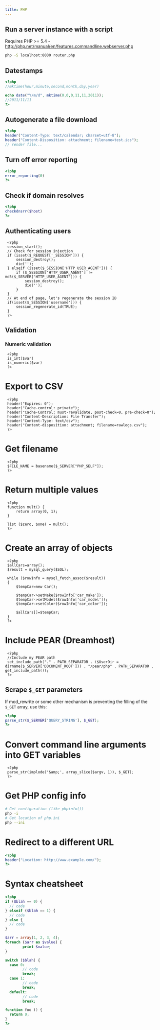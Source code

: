 ```yaml
---
title: PHP
---
```


## Run a server instance with a script

Requires PHP >= 5.4 - <http://php.net/manual/en/features.commandline.webserver.php>

```bash
php -S localhost:8000 router.php
```

## Datestamps

```php	
<?php
//mktime(hour,minute,second,month,day,year)

echo date("Y/m/d", mktime(0,0,0,11,11,2011));
//2011/11/11
?> 
```

## Autogenerate a file download

```php
<?php
header("Content-Type: text/calendar; charset=utf-8");
header("Content-Disposition: attachment; filename=test.ics");
// render file...
```

## Turn off error reporting

```php	
<?php
error_reporting(0)
?>
```

## Check if domain resolves

```php	
<?php
checkdnsrr($host)
?>
```

Authenticating users
--------------------


	
	 <?php
	 session_start();
	 // Check for session injection
	 if (isset($_REQUEST['_SESSION'])) {
		 session_destroy();
		 die('');
	 } elseif (isset($_SESSION['HTTP_USER_AGENT'])) {
		 if ($_SESSION['HTTP_USER_AGENT'] != md5($_SERVER['HTTP_USER_AGENT'])) {
			 session_destroy();
			 die('');
		 }
	 }
	 // At end of page, let's regenerate the session ID
	 if(isset($_SESSION['username'])) {
		 session_regenerate_id(TRUE);
	 } 
	 ?>


Validation
----------


### Numeric validation

	
	 <?php
	 is_int($var)
	 is_numeric($var)
	 ?>

Export to CSV
=============

	
	 <?php
	 header("Expires: 0");
	 header("Cache-control: private");
	 header("Cache-Control: must-revalidate, post-check=0, pre-check=0");
	 header("Content-Description: File Transfer");
	 header("Content-Type: text/csv");
	 header("Content-disposition: attachment; filename=rawlogs.csv");
	 ?>

Get filename
============

	
	 <?php
	 $FILE_NAME = basename($_SERVER["PHP_SELF"]);
	 ?>

Return multiple values
======================

	
	 <?php
	 function mult() {
		 return array(0, 1);
	 }
	 
	 list ($zero, $one) = mult();
	 ?>

Create an array of objects
==========================

	
	 <?php
	 $allCars=array();
	 $result = mysql_query($SQL);
	 
	 while ($rowInfo = mysql_fetch_assoc($result))
	 { 
	 	 $tempCar=new Car();
	  
	 	 $tempCar->setMake($rowInfo['car_make']);
	 	 $tempCar->setModel($rowInfo['car_model']);
	 	 $tempCar->setColor($rowInfo['car_color']);
	 
	 	 $allCars[]=$tempCar;
	 }
	 ?>
	

Include PEAR (Dreamhost)
========================

	
	 <?php
	 //Include my PEAR path
	 set_include_path("." . PATH_SEPARATOR . ($UserDir = dirname($_SERVER['DOCUMENT_ROOT'])) . "/pear/php" . PATH_SEPARATOR . get_include_path());
	 ?>

## Scrape `$_GET` parameters

If mod_rewrite or some other mechanism is preventing the filling of the `$_GET` array, use this:

```php
<?php
parse_str($_SERVER['QUERY_STRING'], $_GET);
?>
```

Convert command line arguments into GET variables
=================================================

	
	 <?php
	 parse_str(implode('&amp;', array_slice($argv, 1)), $_GET);
	 ?>

Get PHP config info
===================

```bash
# Get configuration (like phpinfo())
php -i
# Get location of php.ini
php --ini
```

Redirect to a different URL
===========================

```php	
<?php
header("Location: http://www.example.com/"); 
?>
```

Syntax cheatsheet
=================

```php	
<?php
if ($blah == 0) {
  // code
} elseif ($blah == 1) {
  // code
} else {
  // code
}

$arr = array(1, 2, 3, 4);
foreach ($arr as $value) {
        print $value;
}

switch ($blah) {
  case 0:
        // code
        break;
  case 1:
        // code
        break;
  default:
        // code
        break;

function foo () {
  return 0;
}
?>
```

